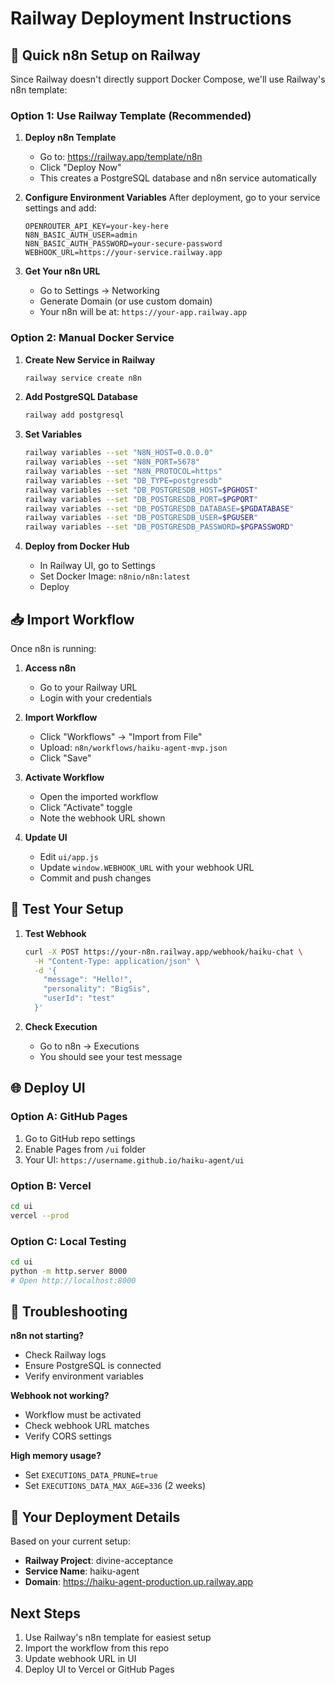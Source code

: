 # Railway Deployment Instructions

## 🚀 Quick n8n Setup on Railway

Since Railway doesn't directly support Docker Compose, we'll use Railway's n8n template:

### Option 1: Use Railway Template (Recommended)

1. **Deploy n8n Template**
   - Go to: https://railway.app/template/n8n
   - Click "Deploy Now"
   - This creates a PostgreSQL database and n8n service automatically

2. **Configure Environment Variables**
   After deployment, go to your service settings and add:
   ```
   OPENROUTER_API_KEY=your-key-here
   N8N_BASIC_AUTH_USER=admin
   N8N_BASIC_AUTH_PASSWORD=your-secure-password
   WEBHOOK_URL=https://your-service.railway.app
   ```

3. **Get Your n8n URL**
   - Go to Settings → Networking
   - Generate Domain (or use custom domain)
   - Your n8n will be at: `https://your-app.railway.app`

### Option 2: Manual Docker Service

1. **Create New Service in Railway**
   ```bash
   railway service create n8n
   ```

2. **Add PostgreSQL Database**
   ```bash
   railway add postgresql
   ```

3. **Set Variables**
   ```bash
   railway variables --set "N8N_HOST=0.0.0.0"
   railway variables --set "N8N_PORT=5678"
   railway variables --set "N8N_PROTOCOL=https"
   railway variables --set "DB_TYPE=postgresdb"
   railway variables --set "DB_POSTGRESDB_HOST=$PGHOST"
   railway variables --set "DB_POSTGRESDB_PORT=$PGPORT"
   railway variables --set "DB_POSTGRESDB_DATABASE=$PGDATABASE"
   railway variables --set "DB_POSTGRESDB_USER=$PGUSER"
   railway variables --set "DB_POSTGRESDB_PASSWORD=$PGPASSWORD"
   ```

4. **Deploy from Docker Hub**
   - In Railway UI, go to Settings
   - Set Docker Image: `n8nio/n8n:latest`
   - Deploy

## 📥 Import Workflow

Once n8n is running:

1. **Access n8n**
   - Go to your Railway URL
   - Login with your credentials

2. **Import Workflow**
   - Click "Workflows" → "Import from File"
   - Upload: `n8n/workflows/haiku-agent-mvp.json`
   - Click "Save"

3. **Activate Workflow**
   - Open the imported workflow
   - Click "Activate" toggle
   - Note the webhook URL shown

4. **Update UI**
   - Edit `ui/app.js`
   - Update `window.WEBHOOK_URL` with your webhook URL
   - Commit and push changes

## 🧪 Test Your Setup

1. **Test Webhook**
   ```bash
   curl -X POST https://your-n8n.railway.app/webhook/haiku-chat \
     -H "Content-Type: application/json" \
     -d '{
       "message": "Hello!",
       "personality": "BigSis",
       "userId": "test"
     }'
   ```

2. **Check Execution**
   - Go to n8n → Executions
   - You should see your test message

## 🌐 Deploy UI

### Option A: GitHub Pages
1. Go to GitHub repo settings
2. Enable Pages from `/ui` folder
3. Your UI: `https://username.github.io/haiku-agent/ui`

### Option B: Vercel
```bash
cd ui
vercel --prod
```

### Option C: Local Testing
```bash
cd ui
python -m http.server 8000
# Open http://localhost:8000
```

## 🔧 Troubleshooting

**n8n not starting?**
- Check Railway logs
- Ensure PostgreSQL is connected
- Verify environment variables

**Webhook not working?**
- Workflow must be activated
- Check webhook URL matches
- Verify CORS settings

**High memory usage?**
- Set `EXECUTIONS_DATA_PRUNE=true`
- Set `EXECUTIONS_DATA_MAX_AGE=336` (2 weeks)

## 📝 Your Deployment Details

Based on your current setup:
- **Railway Project**: divine-acceptance
- **Service Name**: haiku-agent
- **Domain**: https://haiku-agent-production.up.railway.app

## Next Steps

1. Use Railway's n8n template for easiest setup
2. Import the workflow from this repo
3. Update webhook URL in UI
4. Deploy UI to Vercel or GitHub Pages